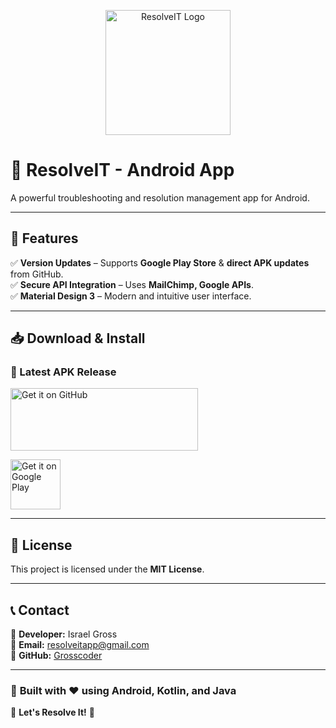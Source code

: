<p align="center">
  <img src="https://lh3.googleusercontent.com/EB-vtxFt6RKC_9RdoAPE7_fwNL8upoWn7dGq0XH7JV79QdF2am6Q1Lv3yd85gzhEzhHD" alt="ResolveIT Logo" width="200">
</p>

# **🚀 ResolveIT - Android App**

A powerful troubleshooting and resolution management app for Android.

---

## 📌 Features
 
✅ **Version Updates** – Supports **Google Play Store** & **direct APK updates** from GitHub.  
✅ **Secure API Integration** – Uses **MailChimp, Google APIs**.  
✅ **Material Design 3** – Modern and intuitive user interface.  

---

## 📥 Download & Install

### 🚀 Latest APK Release  

<p align="left">
  <a href="https://github.com/Grosscoder/ResolveIT-APK/releases/latest">
    <img src="https://github.com/user-attachments/assets/a3038847-f85b-4494-8452-d731b8b5eeb7" alt="Get it on GitHub" width="300" height="100"/>
  </a>
</p>

<p align="left">
  <a href="https://play.google.com/store/apps/details?id=com.israel.resolveitapp">
    <img src="https://upload.wikimedia.org/wikipedia/commons/7/78/Google_Play_Store_badge_EN.svg" alt="Get it on Google Play" height="80">
  </a>
</p>  

---

## 📝 License  

This project is licensed under the **MIT License**.  

---

## 📞 Contact  

👤 **Developer:** Israel Gross  
📧 **Email:** [resolveitapp@gmail.com](mailto:resolveitapp@gmail.com)  
🔗 **GitHub:** [Grosscoder](https://github.com/Grosscoder)  

---

### 🎯 **Built with ❤️ using Android, Kotlin, and Java**  
🚀 **Let's Resolve It!** 🚀

